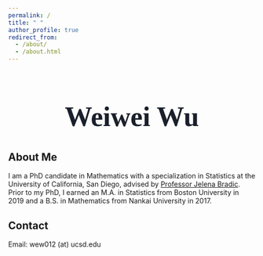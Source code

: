 ```yaml
---
permalink: /
title: " "
author_profile: true
redirect_from: 
  - /about/
  - /about.html
---
```


<div style="text-align: center; margin-top: 20px;">
  <h1 style="font-size: 4em; font-family: 'Playfair Display', serif; color: #1a202c;">
    Weiwei Wu
  </h1>
</div>

## About Me
I am a PhD candidate in Mathematics with a specialization in Statistics at the University of California, San Diego, advised by [Professor Jelena Bradic](http://www.jelenabradic.net). 
Prior to my PhD, I earned an M.A. in Statistics from Boston University in 2019 and a B.S. in Mathematics from Nankai University in 2017.






<!-- | ![Python](../images/python-logo-1-300x300.jpg) | 
|:---:|
| **Python** |  -->
<!-- <img src="../images/python-logo-1-300x300.jpg" alt="Python Logo" width="100" />

**Python** -->


<!-- <div style="display: flex; justify-content: left; align-items: flex-end;gap: 20px;">
  <div style="text-align: center;">
    <img src="../images/python-logo-1-300x300.jpg" alt="Python Logo" width="100" height="100">
    <p><strong>Python</strong></p>
  </div>
  <div style="text-align: center;">
    <img src="../images/Rlogo.jpg" alt="SQL Logo" width="100" height="100" >
    <p><strong>R </strong></p>
  </div>
    <div style="text-align: center;">
    <img src="../images/SQLlogo.png" 
    alt="SQLLogo" width="100" height="100">
    <p><strong>SQL </strong></p>
  </div>
</div> -->


<!-- 
### Languages and Databases
| ![Python](path-to-images/python-logo-1-300x300.jpg) | ![HTML5](path-to-images/html5-300x300.jpg) | ![CSS3](path-to-images/css3-300x300.jpg) | ![MySQL](path-to-images/mysql-logo-1-300x300.jpg) | ![PostgreSQL](path-to-images/postgresql-logo.png) | ![Shell Scripting](path-to-images/shell-logo-1-300x300.jpg) |
|:---:|:---:|:---:|:---:|:---:|:---:|
| **Python** | **HTML5** | **CSS3** | **MySQL** | **PostgreSQL** | **Shell Scripting** |

--- -->
<!-- 
### Libraries
| ![NumPy](path-to-images/numpy-logo-1-500x500.jpg) | ![Pandas](path-to-images/pandas-logo-2-500x500.jpg) | ![OpenCV](path-to-images/opencv-logo-1-500x500.jpg) | ![scikit-learn](path-to-images/sk-learn-logo-1-500x500.jpg) | ![matplotlib](path-to-images/matplotlib-logo-1-500x500.jpg) |
|:---:|:---:|:---:|:---:|:---:|
| **NumPy** | **Pandas** | **OpenCV** | **scikit-learn** | **matplotlib** | -->





## Contact
Email: wew012 (at) ucsd.edu
  
